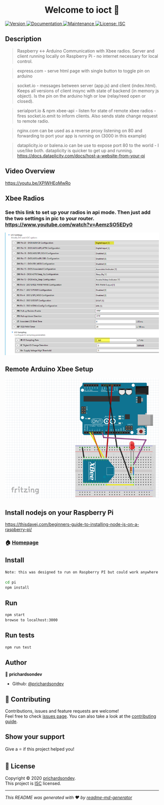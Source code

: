 <h1 align="center">Welcome to ioct 👋</h1>
<p>
  <a href="https://www.npmjs.com/package/iot" target="_blank">
    <img alt="Version" src="https://img.shields.io/npm/v/iot.svg">
  </a>
  <a href="https://github.com/prichardsondev/ioct#readme" target="_blank">
    <img alt="Documentation" src="https://img.shields.io/badge/documentation-yes-brightgreen.svg" />
  </a>
  <a href="https://github.com/prichardsondev/ioct/graphs/commit-activity" target="_blank">
    <img alt="Maintenance" src="https://img.shields.io/badge/Maintained%3F-yes-green.svg" />
  </a>
  <a href="https://github.com/prichardsondev/ioct/blob/master/LICENSE" target="_blank">
    <img alt="License: ISC" src="https://img.shields.io/github/license/prichardsondev/iot" />
  </a>
</p>

## Description

> Raspberry <-> Arduino Communication with Xbee radios. Server and client running locally on Raspberry Pi - no internet necessary for local control.

> express.com - serve html page with single button to toggle pin on arduino

> socket.io - messages between server (app.js) and client (index.html). Keeps all versions of client insync with state of backend (in memory js object). Is the pin on the arduino high or low (relay/reed open or closed).

> serialport.io & npm xbee-api  - listen for state of remote xbee radios - fires socket.io.emit to inform clients. Also sends state change request to remote radio.

> nginx.com can be used as a reverse proxy listening on 80 and forwarding to port your app is running on (3000 in this example)

> dataplicity.io or balena.io can be use to expose port 80 to the world - I use/like both. dataplicity is quicker to get up and running. https://docs.dataplicity.com/docs/host-a-website-from-your-pi

## Video Overview
https://youtu.be/XPlWHEoMwRo

## Xbee Radios
### See this link to set up your radios in api mode. Then just add the two settings in pic to your router. https://www.youtube.com/watch?v=AemzSO5EDy0
![](/images/xbeeRouterSettings.png)

>

## Remote Arduino Xbee Setup
![](/images/arduinoxbee.PNG)


## Install nodejs on your Raspberry Pi

https://thisdavej.com/beginners-guide-to-installing-node-js-on-a-raspberry-pi/

>

### 🏠 [Homepage](https://github.com/prichardsondev/ioct#readme)

## Install

```sh
Note: this was designed to run on Raspberry PI but could work anywhere you have node installed

cd pi
npm install
```
## Run

```sh
npm start
browse to localhost:3000
```

## Run tests

```sh
npm run test
```

## Author

👤 **prichardsondev**

* Github: [@prichardsondev](https://github.com/prichardsondev)

## 🤝 Contributing

Contributions, issues and feature requests are welcome!<br />Feel free to check [issues page](https://github.com/prichardsondev/ioct/issues). You can also take a look at the [contributing guide](https://github.com/prichardsondev/ioct/blob/master/CONTRIBUTING.md).

## Show your support

Give a ⭐️ if this project helped you!

## 📝 License

Copyright © 2020 [prichardsondev](https://github.com/prichardsondev).<br />
This project is [ISC](https://github.com/prichardsondev/ioct/blob/master/LICENSE) licensed.

***
_This README was generated with ❤️ by [readme-md-generator](https://github.com/kefranabg/readme-md-generator)_

